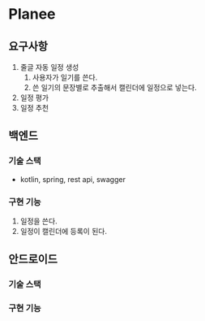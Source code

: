 # Planee

## 요구사항

1. 줄글 자동 일정 생성
   1. 사용자가 일기를 쓴다.
   2. 쓴 일기의 문장별로 추출해서 캘린더에 일정으로 넣는다.
2. 일정 평가
3. 일정 추천

## 백엔드

### 기술 스택

- kotlin, spring, rest api, swagger

### 구현 기능

1. 일정을 쓴다.
2. 일정이 캘린더에 등록이 된다.

## 안드로이드

### 기술 스택

### 구현 기능